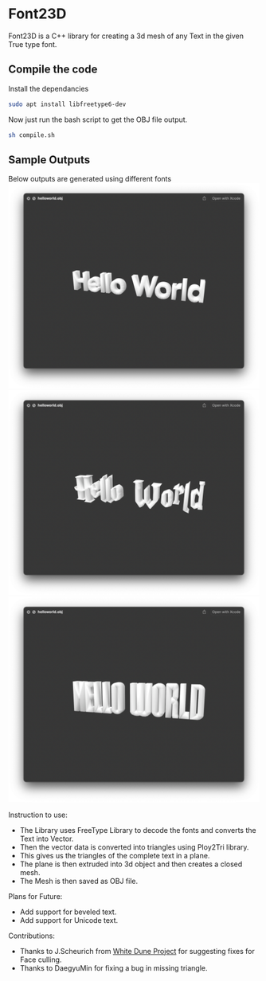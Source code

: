 # Font23D
Font23D is a C++ library for creating a 3d mesh of any Text in the given True type font.

## Compile the code
Install the dependancies 

```sh
sudo apt install libfreetype6-dev
```

Now just run the bash script to get the OBJ file output. 
```sh
sh compile.sh
```

## Sample Outputs
Below outputs are generated using different fonts
![Screenshot Font23D with Coolveticarg Font](screenshots/coolveticarg.png)
![Screenshot Font23D with HP Font](screenshots/hp-font.png)
![Screenshot Font23D with Hursheys Font](screenshots/hursheys.png)

Instruction to use:
* The Library uses FreeType Library to decode the fonts and converts the Text into Vector.
* Then the vector data is converted into triangles using Ploy2Tri library.
* This gives us the triangles of the complete text in a plane.
* The plane is then extruded into 3d object and then creates a closed mesh.
* The Mesh is then saved as OBJ file.

Plans for Future:
* Add support for beveled text.
* Add support for Unicode text.

Contributions:
* Thanks to J.Scheurich from [White Dune Project](http://wdune.ourproject.org/) for suggesting fixes for Face culling.
* Thanks to DaegyuMin for fixing a bug in missing triangle.